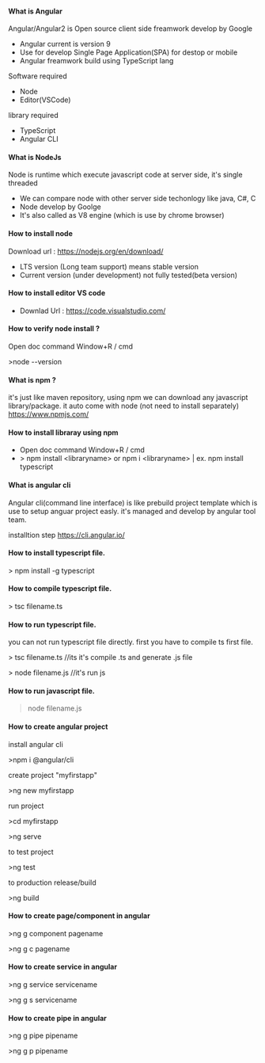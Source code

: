 #### What is Angular
 Angular/Angular2 is Open source client side freamwork develop by Google
- Angular current is version 9
- Use for develop Single Page Application(SPA) for destop or mobile
- Angular freamwork build using TypeScript lang

Software required 
- Node
- Editor(VSCode)

library required 
- TypeScript 
- Angular CLI

#### What is NodeJs
Node is runtime which execute javascript code at server side,
 it's single threaded
- We can compare node with other server side techonlogy like java, C#, C
- Node develop by Goolge
- It's also called as V8 engine (which is use by chrome browser)

#### How to install node
Download url : https://nodejs.org/en/download/
- LTS version (Long team support) means stable version
- Current version (under development) not fully tested(beta version)

#### How to install editor VS code
- Downlad Url : https://code.visualstudio.com/


#### How to verify node install ?
Open doc command Window+R / cmd 

&gt;node --version


#### What is npm ?
it's just like maven repository, using npm we can download any javascript library/package. 
it auto come with node (not need to install separately)
https://www.npmjs.com/

#### How to install libraray using npm
- Open doc command Window+R / cmd 
- &gt; npm install &lt;libraryname&gt; or npm i &lt;libraryname&gt;
| ex. npm install typescript

#### What is angular cli
Angular cli(command line interface) is like prebuild project template which is use to setup anguar project easly.
it's managed and develop by angular tool team.

installtion step https://cli.angular.io/

#### How to install typescript file.
&gt; npm install -g typescript

#### How to compile typescript file.
&gt; tsc filename.ts

#### How to run typescript file.
you can not run typescript file directly. first you have to compile ts first file. 

&gt; tsc filename.ts   //its it's compile .ts and generate .js file 

&gt; node filename.js  //it's run js 


#### How to run javascript file.
> node filename.js

#### How to create angular project

install angular cli

&gt;npm i @angular/cli

create project "myfirstapp"

&gt;ng new myfirstapp

run project 

&gt;cd myfirstapp

&gt;ng serve

to test project

&gt;ng test

to production release/build

&gt;ng build 


#### How to create page/component in angular
&gt;ng g component pagename

&gt;ng g c pagename

#### How to create service in angular
&gt;ng g service servicename

&gt;ng g s servicename

#### How to create pipe in angular
&gt;ng g pipe pipename

&gt;ng g p pipename


